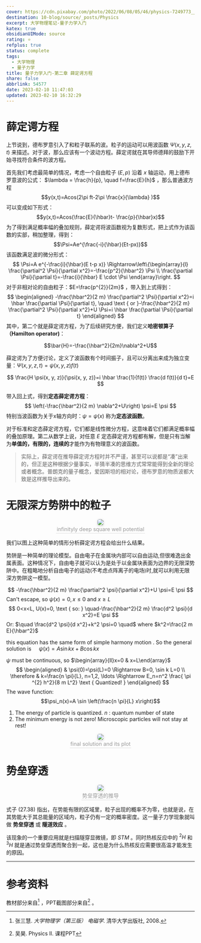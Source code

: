 ```yaml
---
cover: https://cdn.pixabay.com/photo/2022/06/08/05/46/physics-7249773__480.jpg
destination: 10-blog/source/_posts/Physics
excerpt: 大学物理笔记-量子力学入门
katex: true
obsidianUIMode: source
rating: ⭐
refplus: true
status: complete
tags:
  - 大学物理
  - 量子力学
title: 量子力学入门-第二章 薛定谔方程
share: false
abbrlink: 54577
date: 2023-02-10 11:47:03
updated: 2023-02-10 16:32:29
---
```


# 薛定谔方程

上节说到，德布罗意引入了和粒子联系的波。粒子的运动可以用波函数 $\Psi(x,y,z,t)$ 来描述。对于波，那么应该有一个波动方程。薛定谔就在其导师德拜的鼓励下开始寻找符合条件的波方程。

首先我们考虑最简单的情况，考虑一个自由粒子 $(E,p)$ 沿着 $x$ 轴运动，用上德布罗意波的公式： $\lambda = \frac{h}{p}, \quad f=\frac{E}{h}$ ，那么普通波方程 
$$y(x,t)=Acos(2\pi ft-2\pi \frac{x}{\lambda} )$$
可以变成如下形式：
$$y(x,t)=Acos(\frac{E}{\hbar}t- \frac{p}{\hbar}x)$$
为了得到满足概率幅的叠加规则，薛定谔将波函数视为复数形式，把上式作为该函数的实部，稍加整理，得到：
$$\Psi=Ae^{\frac{-i}{\hbar}(Et-px)}$$
该函数满足波的微分形式：
$$
\Psi=A e^{-\frac{i}{\hbar}(E t-p x)} \Rightarrow\left\{\begin{array}{l}
\frac{\partial^2 \Psi}{\partial x^2}=-\frac{p^2}{\hbar^2} \Psi \\
\frac{\partial \Psi}{\partial t}=-\frac{i}{\hbar} E \cdot \Psi
\end{array}\right.
$$
对于非相对论的自由粒子：$E=\frac{p^{2}}{2m}$ ，带入到上式得到：
$$
\begin{aligned}
-\frac{\hbar^2}{2 m} \frac{\partial^2 \Psi}{\partial x^2}=i \hbar \frac{\partial \Psi}{\partial t}, \quad \text { or }-\frac{\hbar^2}{2 m} \frac{\partial^2 \Psi}{\partial x^2}+U \Psi=i \hbar \frac{\partial \Psi}{\partial t}
\end{aligned}
$$
其中，第二个就是薛定谔方程，为了后续研究方便，我们定义**哈密顿算子（Hamilton operator)**： 

$$\bar{H}=-\frac{\hbar^2}{2m}\nabla^2+U$$

薛定谔为了方便讨论，定义了波函数有个时间振子，且可以分离出来成为独立变量：$\Psi(x,y,z,t)=\psi(x,y,z)f(t)$

$$
\frac{H \psi(x, y, z)}{\psi(x, y, z)}=i \hbar \frac{1}{f(t)} \frac{d f(t)}{d t}=E
$$

带入回上式，得到**定态薛定谔方程**：
$$
\left(-\frac{\hbar^2}{2 m} \nabla^2+U\right) \psi=E \psi
$$
特别当波函数为关于x轴方向时：$\psi=\psi(x)$ 称为**定态波函数**。

对于标准和定态薛定谔方程，它们都是线性微分方程，这意味着它们都满足概率幅的叠加原理。第二从数学上说，对任意 $E$ 定态薛定谔方程都有解，但是只有当解为**单值的，有限的，连续的**才能作为有物理意义的波函数。

> 实际上，薛定谔在推导薛定谔方程时并不严谨，甚至可以说都是“凑”出来的，但正是这种根据少量事实，半猜半凑的思维方式常常能得到全新的理论或者概念。普朗克的量子概念，爱因斯坦的相对论，德布罗意的物质波都大致是这样推导出来的。


# 无限深方势阱中的粒子

<center>
    <img style="border-radius: 0.3125em;
    box-shadow: 0 2px 4px 0 rgba(34,36,38,.12),0 2px 10px 0 rgba(34,36,38,.08);"
    src="https://i.imgur.com/UQcJdpl.png">
    <br>
    <div style="color:orange; border-bottom: 1px solid #d9d9d9;
    display: inline-block;
    color: #999;
    padding: 2px;">infinityly deep square well potential
    </div>
</center>

我们以图上这种简单的情形分析薛定谔方程会给出什么结果。

势阱是一种简单的理论模型。自由电子在金属块内部可以自由运动,但很难逸出金属表面。这种情况下，自由电子就可以认为是处于以金属块表面为边界的无限深势阱中。在粗略地分析自由电子的运动(不考虑点阵离子的电场)时,就可以利用无限深方势阱这一模型。

$$
-\frac{\hbar^2}{2 m} \frac{\partial^2 \psi}{\partial x^2}+U \psi=E \psi
$$
Can't escape, so $\psi(x)=0, x \leq 0$ and $x \geq L$
$$
0<x<L, U(x)=0, \text { so: } \quad-\frac{\hbar^2}{2 m} \frac{d^2 \psi}{d x^2}=E \psi
$$
Or: $\quad \frac{d^2 \psi}{d x^2}+k^2 \psi=0 \quad$ 
where $k^2=\frac{2 m E}{\hbar^2}$

this equation has the same form of simple harmony motion .
So the general solution is $\quad \psi(x)=A \sin k x+B \cos k x$

$\psi$ must be continuous, so $\begin{array}{ll}x=0 & x=L\end{array}$
$$
\begin{aligned}
& \psi(0)=\psi(L)=0 \Rightarrow B=0, \sin k L=0 \\
\therefore & k=\frac{n \pi}{L}, n=1,2, \ldots \Rightarrow E_n=n^2 \frac{ \pi ^{2} h^2}{8 m L^2} \text { Quantized! }
\end{aligned}
$$
The wave function: 
$$\psi_n(x)=A \sin \left(\frac{n \pi}{L} x\right)$$
1) The energy of particle is quantized. $n$ : quantum number of state
2) The minimum energy is not zero! Microscopic particles will not stay at rest!

<center>
    <img style="border-radius: 0.3125em;
    box-shadow: 0 2px 4px 0 rgba(34,36,38,.12),0 2px 10px 0 rgba(34,36,38,.08);"
    src="https://i.imgur.com/v1gbt7B.png">
    <br>
    <div style="color:orange; border-bottom: 1px solid #d9d9d9;
    display: inline-block;
    color: #999;
    padding: 2px;"> final solution and its plot
    </div>
</center>

# 势垒穿透

<center>
    <img style="border-radius: 0.3125em;
    box-shadow: 0 2px 4px 0 rgba(34,36,38,.12),0 2px 10px 0 rgba(34,36,38,.08);"
    src="https://i.imgur.com/PvMF3KZ.png">
    <br>
    <div style="color:orange; border-bottom: 1px solid #d9d9d9;
    display: inline-block;
    color: #999;
    padding: 2px;">势垒穿透的推导
    </div>
</center>

式子 $(27.38)$ 指出，在势能有限的区域里，粒子出现的概率不为零，也就是说，在其势能大于其总能量的区域内，粒子仍有一定的概率密度。这一量子力学现象就叫做 **势垒穿透** 或 **隧道效应** 。

该现象的一个重要应用就是扫描隧穿显微镜，即 $STM$ 。同时热核反应中的 $^2H$ 和 $^{3}H$ 就是通过势垒穿透而聚合到一起，这也是为什么热核反应需要很高温才能发生的原因。

****

# 参考资料
教材部分来自[^1] ，PPT截图部分来自[^2] 。

[^1]: 张三慧. *大学物理学（第三版） 电磁学*. 清华大学出版社, 2008.
[^2]: 吴昊. Physics II. 课程PPT